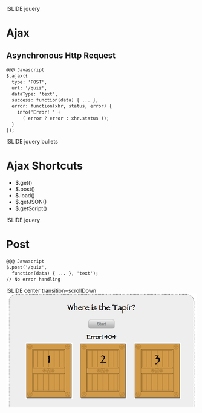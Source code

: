 !SLIDE jquery
# Ajax
## Asynchronous Http Request

    @@@ Javascript
    $.ajax({
      type: 'POST',
      url: '/quiz',
      dataType: 'text',
      success: function(data) { ... },
      error: function(xhr, status, error) {
        info('Error! ' +
          ( error ? error : xhr.status ));
      }
    });

!SLIDE jquery bullets
# Ajax Shortcuts

* $.get()
* $.post()
* $.load()
* $.getJSON()
* $.getScript()

!SLIDE jquery
# Post

    @@@ Javascript
    $.post('/quiz',
      function(data) { ... }, 'text');
    // No error handling


!SLIDE center transition=scrollDown
![404](start_button_404.png)